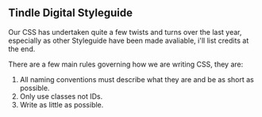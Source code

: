 ## Tindle Digital Styleguide

Our CSS has undertaken quite a few twists and turns over the last year, especially as other Styleguide have been made avaliable, i'll list credits at the end.

There are a few main rules governing how we are writing CSS, they are:

1. All naming conventions must describe what they are and be as short as possible.
2. Only use classes not IDs.
3. Write as little as possible.
